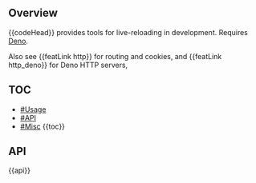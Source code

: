 ## Overview

{{codeHead}} provides tools for live-reloading in development. Requires [Deno](https://deno.land).

Also see {{featLink http}} for routing and cookies, and {{featLink http_deno}} for Deno HTTP servers,

## TOC

* [#Usage](#usage)
* [#API](#api)
* [#Misc](#misc)
{{toc}}

## API

{{api}}
